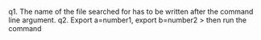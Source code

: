 q1. The name of the file searched for has to be written after the command line argument.
q2. Export a=number1, export b=number2 > then run the command
